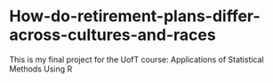 # How-do-retirement-plans-differ-across-cultures-and-races
This is my final project for the UofT course: Applications of Statistical Methods Using R
